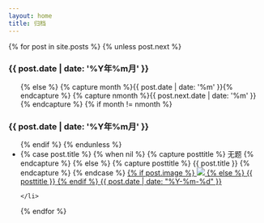 ```yaml
---
layout: home
title: 归档
---
```


<section id="archive" class="archive_content">

{% for post in site.posts %}
    {% unless post.next %}
        <h3>{{ post.date | date: '%Y年%m月' }}</h3>
        <ul>
    {% else %}
        {% capture month %}{{ post.date | date: '%m' }}{% endcapture %}
        {% capture nmonth %}{{ post.next.date | date: '%m' }}{% endcapture %}
        {% if month != nmonth %}
            </ul>
            <div class="clear" ></div>
            <h3>{{ post.date | date: '%Y年%m月' }}</h3>
            <ul>
        {% endif %}
    {% endunless %}
    <li>
        {% case post.title %}
        {% when nil %}
            {% capture posttitle %} 无题 {% endcapture %}
        {% else %}
            {% capture posttitle %} {{ post.title }} {% endcapture %}
        {% endcase %}
        <a class="post_info" href="{{ post.url }}">
            <span class="post_title">
                {% if post.image %}
                <img src="{{ post.image }}"  />
                {% else %}
                <span class="text">{{ posttitle }}</span>
                {% endif %}
            </span>
            <span class="post_date">
                {{ post.date | date: "%Y-%m-%d" }}   
            </span>
        </a>


    </li>
{% endfor %}
</ul>
<div class="clear" ></div>

</section>

<div class="clear" ></div>
